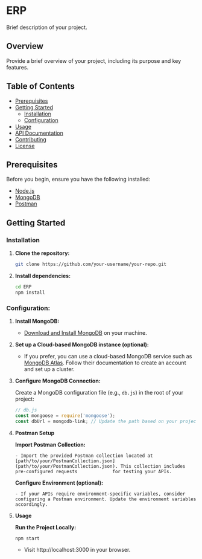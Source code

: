# ERP

Brief description of your project.

## Overview

Provide a brief overview of your project, including its purpose and key features.

## Table of Contents

- [Prerequisites](#prerequisites)
- [Getting Started](#getting-started)
  - [Installation](#installation)
  - [Configuration](#configuration)
- [Usage](#usage)
- [API Documentation](#api-documentation)
- [Contributing](#contributing)
- [License](#license)

## Prerequisites

Before you begin, ensure you have the following installed:

- [Node.js](https://nodejs.org/)
- [MongoDB](https://www.mongodb.com/)
- [Postman](https://www.postman.com/)

## Getting Started

### Installation

1. **Clone the repository:**

    ```bash
    git clone https://github.com/your-username/your-repo.git
    ```

2. **Install dependencies:**

    ```bash
    cd ERP
    npm install
    ```

### Configuration:

1. **Install MongoDB:**

   - [Download and Install MongoDB](https://www.mongodb.com/try/download/community) on your machine.

2. **Set up a Cloud-based MongoDB instance (optional):**

   - If you prefer, you can use a cloud-based MongoDB service such as [MongoDB Atlas](https://www.mongodb.com/cloud/atlas). Follow their documentation to create an account and set up a cluster.

3. **Configure MongoDB Connection:**

   Create a MongoDB configuration file (e.g., `db.js`) in the root of your project:

   ```javascript
   // db.js
   const mongoose = require('mongoose');
   const dbUrl = mongodb-link; // Update the path based on your project structure

4. **Postman Setup**

    **Import Postman Collection:**

       - Import the provided Postman collection located at [path/to/your/PostmanCollection.json](path/to/your/PostmanCollection.json). This collection includes pre-configured requests             for testing your APIs.

    **Configure Environment (optional):**

       - If your APIs require environment-specific variables, consider configuring a Postman environment. Update the environment variables accordingly.

5. **Usage**

   **Run the Project Locally:**

   ```bash
   npm start
   ```
     - Visit http://localhost:3000 in your browser.

